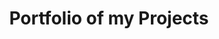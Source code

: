 ---
title: "Portfolio of my Projects"
description: "As a software engineer, I have a passion for building things that make a difference. Here are some of the projects I've worked on."
---